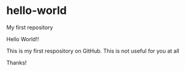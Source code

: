 # hello-world
My first repository

Hello World!! 

This is my first respository on GitHub. This is not useful for you at all

Thanks!
